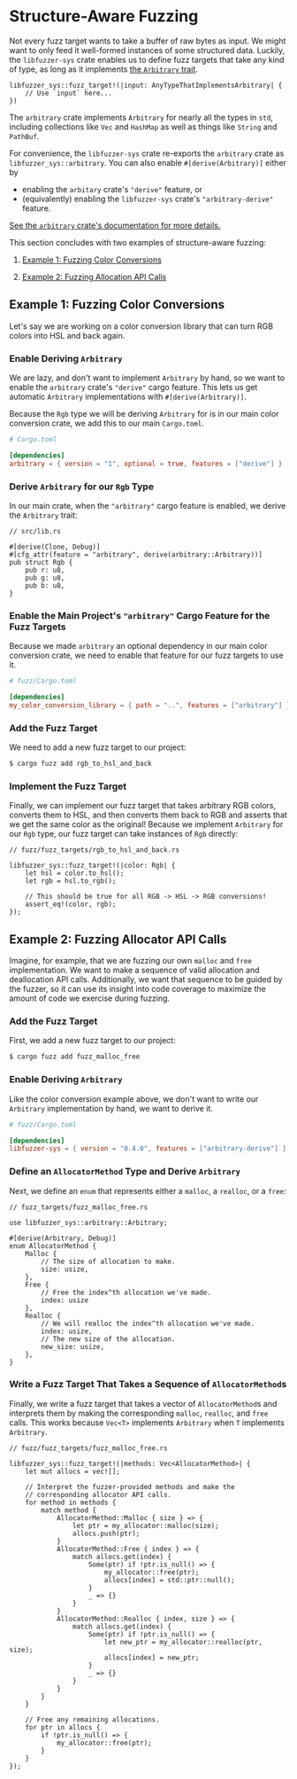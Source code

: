 # Structure-Aware Fuzzing

Not every fuzz target wants to take a buffer of raw bytes as input. We might
want to only feed it well-formed instances of some structured data. Luckily, the
`libfuzzer-sys` crate enables us to define fuzz targets that take any kind of type,
as long as it implements [the `Arbitrary` trait][arbitrary-trait].

```rust,ignore
libfuzzer_sys::fuzz_target!(|input: AnyTypeThatImplementsArbitrary| {
    // Use `input` here...
})
```

The `arbitrary` crate implements `Arbitrary` for nearly all the types in `std`,
including collections like `Vec` and `HashMap` as well as things like `String`
and `PathBuf`.

For convenience, the `libfuzzer-sys` crate re-exports the `arbitrary` crate as
`libfuzzer_sys::arbitrary`. You can also enable `#[derive(Arbitrary)]` either by

* enabling the `arbitary` crate's `"derive"` feature, or
* (equivalently) enabling the `libfuzzer-sys` crate's `"arbitrary-derive"` feature.

[See the `arbitrary` crate's documentation for more details.](https://docs.rs/arbitrary)

This section concludes with two examples of structure-aware fuzzing:

1. [Example 1: Fuzzing Color Conversions](#example-1-fuzzing-color-conversions)

2. [Example 2: Fuzzing Allocation API Calls](#example-2-fuzzing-allocator-api-calls)

## Example 1: Fuzzing Color Conversions

Let's say we are working on a color conversion library that can turn RGB colors
into HSL and back again.

### Enable Deriving `Arbitrary`

We are lazy, and don't want to implement `Arbitrary` by hand, so we want to
enable the `arbitrary` crate's `"derive"` cargo feature. This lets us get
automatic `Arbitrary` implementations with `#[derive(Arbitrary)]`.

Because the `Rgb` type we will be deriving `Arbitrary` for is in our main color
conversion crate, we add this to our main `Cargo.toml`.

```toml
# Cargo.toml

[dependencies]
arbitrary = { version = "1", optional = true, features = ["derive"] }
```

### Derive `Arbitrary` for our `Rgb` Type

In our main crate, when the `"arbitrary"` cargo feature is enabled, we derive
the `Arbitrary` trait:

```rust,ignore
// src/lib.rs

#[derive(Clone, Debug)]
#[cfg_attr(feature = "arbitrary", derive(arbitrary::Arbitrary))]
pub struct Rgb {
    pub r: u8,
    pub g: u8,
    pub b: u8,
}
```

### Enable the Main Project's `"arbitrary"` Cargo Feature for the Fuzz Targets

Because we made `arbitrary` an optional dependency in our main color conversion
crate, we need to enable that feature for our fuzz targets to use it.

```toml
# fuzz/Cargo.toml

[dependencies]
my_color_conversion_library = { path = "..", features = ["arbitrary"] }
```

### Add the Fuzz Target

We need to add a new fuzz target to our project:

```sh
$ cargo fuzz add rgb_to_hsl_and_back
```

### Implement the Fuzz Target

Finally, we can implement our fuzz target that takes arbitrary RGB colors,
converts them to HSL, and then converts them back to RGB and asserts that we get
the same color as the original! Because we implement `Arbitrary` for our `Rgb`
type, our fuzz target can take instances of `Rgb` directly:

```rust,ignore
// fuzz/fuzz_targets/rgb_to_hsl_and_back.rs

libfuzzer_sys::fuzz_target!(|color: Rgb| {
    let hsl = color.to_hsl();
    let rgb = hsl.to_rgb();

    // This should be true for all RGB -> HSL -> RGB conversions!
    assert_eq!(color, rgb);
});
```

## Example 2: Fuzzing Allocator API Calls

Imagine, for example, that we are fuzzing our own `malloc` and `free`
implementation. We want to make a sequence of valid allocation and deallocation
API calls. Additionally, we want that sequence to be guided by the fuzzer, so it
can use its insight into code coverage to maximize the amount of code we
exercise during fuzzing.

### Add the Fuzz Target

First, we add a new fuzz target to our project:

```sh
$ cargo fuzz add fuzz_malloc_free
```

### Enable Deriving `Arbitrary`

Like the color conversion example above, we don't want to write our `Arbitrary`
implementation by hand, we want to derive it.

```toml
# fuzz/Cargo.toml

[dependencies]
libfuzzer-sys = { version = "0.4.0", features = ["arbitrary-derive"] }
```

### Define an `AllocatorMethod` Type and Derive `Arbitrary`

Next, we define an `enum` that represents either a `malloc`, a `realloc`, or a
`free`:

```rust,ignore
// fuzz_targets/fuzz_malloc_free.rs

use libfuzzer_sys::arbitrary::Arbitrary;

#[derive(Arbitrary, Debug)]
enum AllocatorMethod {
    Malloc {
        // The size of allocation to make.
        size: usize,
    },
    Free {
        // Free the index^th allocation we've made.
        index: usize
    },
    Realloc {
        // We will realloc the index^th allocation we've made.
        index: usize,
        // The new size of the allocation.
        new_size: usize,
    },
}
```

### Write a Fuzz Target That Takes a Sequence of `AllocatorMethod`s

Finally, we write a fuzz target that takes a vector of `AllocatorMethod`s and
interprets them by making the corresponding `malloc`, `realloc`, and `free`
calls. This works because `Vec<T>` implements `Arbitrary` when `T` implements
`Arbitrary`.

```rust,ignore
// fuzz/fuzz_targets/fuzz_malloc_free.rs

libfuzzer_sys::fuzz_target!(|methods: Vec<AllocatorMethod>| {
    let mut allocs = vec![];

    // Interpret the fuzzer-provided methods and make the
    // corresponding allocator API calls.
    for method in methods {
        match method {
            AllocatorMethod::Malloc { size } => {
                let ptr = my_allocator::malloc(size);
                allocs.push(ptr);
            }
            AllocatorMethod::Free { index } => {
                match allocs.get(index) {
                    Some(ptr) if !ptr.is_null() => {
                        my_allocator::free(ptr);
                        allocs[index] = std::ptr::null();
                    }
                    _ => {}
                }
            }
            AllocatorMethod::Realloc { index, size } => {
                match allocs.get(index) {
                    Some(ptr) if !ptr.is_null() => {
                        let new_ptr = my_allocator::realloc(ptr, size);
                        allocs[index] = new_ptr;
                    }
                    _ => {}
                }
            }
        }
    }

    // Free any remaining allocations.
    for ptr in allocs {
        if !ptr.is_null() => {
            my_allocator::free(ptr);
        }
    }
});
```

[arbitrary-trait]: https://docs.rs/arbitrary/*/arbitrary/trait.Arbitrary.html
